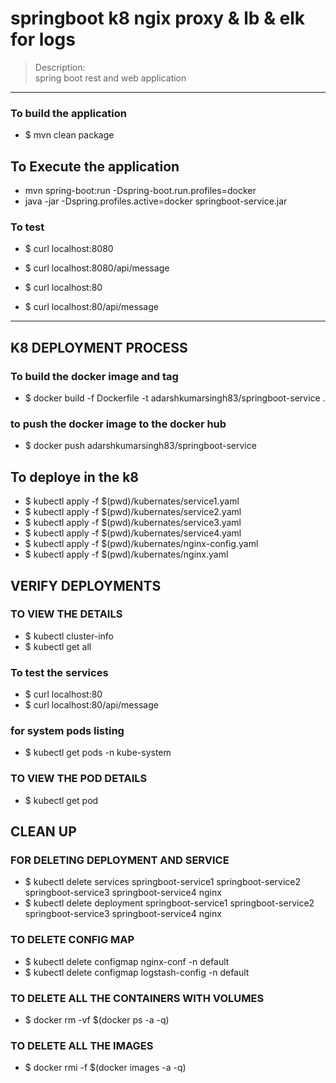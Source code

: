 # springboot k8 ngix proxy & lb & elk for logs 
> Description: \
> spring boot rest and web application 

----

### To build the application
* $ mvn clean package

## To Execute the application 
* mvn spring-boot:run -Dspring-boot.run.profiles=docker
* java -jar -Dspring.profiles.active=docker springboot-service.jar

### To test
* $ curl localhost:8080
* $ curl localhost:8080/api/message

* $ curl localhost:80
* $ curl localhost:80/api/message


---- 
## K8 DEPLOYMENT PROCESS 

### To build the docker image and tag
* $ docker build -f Dockerfile -t adarshkumarsingh83/springboot-service .

### to push the docker image to the docker hub 
* $ docker push adarshkumarsingh83/springboot-service


## To deploye in the k8 
* $  kubectl apply -f $(pwd)/kubernates/service1.yaml
* $  kubectl apply -f $(pwd)/kubernates/service2.yaml
* $  kubectl apply -f $(pwd)/kubernates/service3.yaml
* $  kubectl apply -f $(pwd)/kubernates/service4.yaml
* $  kubectl apply -f $(pwd)/kubernates/nginx-config.yaml
* $  kubectl apply -f $(pwd)/kubernates/nginx.yaml


## VERIFY DEPLOYMENTS 
### TO VIEW THE DETAILS
* $ kubectl cluster-info
* $ kubectl get all

### To test the services 
* $ curl localhost:80
* $ curl localhost:80/api/message

### for system pods listing 
* $ kubectl get pods -n kube-system

### TO VIEW THE POD DETAILS
* $ kubectl get pod

## CLEAN UP 
### FOR DELETING DEPLOYMENT AND SERVICE
* $ kubectl delete services springboot-service1 springboot-service2 springboot-service3 springboot-service4 nginx
* $ kubectl delete deployment springboot-service1 springboot-service2 springboot-service3 springboot-service4 nginx

### TO DELETE CONFIG MAP
* $ kubectl delete configmap nginx-conf -n default
* $ kubectl delete configmap logstash-config -n default

### TO DELETE ALL THE CONTAINERS WITH VOLUMES
* $ docker rm -vf $(docker ps -a -q)

### TO DELETE ALL THE IMAGES
* $ docker rmi -f $(docker images -a -q)